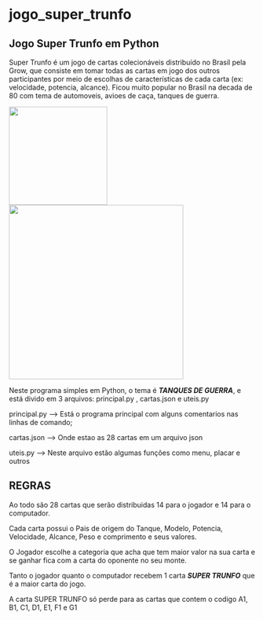# jogo_super_trunfo
 ## Jogo Super Trunfo em Python

Super Trunfo é um jogo de cartas colecionáveis distribuído no Brasil pela Grow, que consiste em tomar todas as cartas em jogo dos outros participantes por meio de escolhas de características de cada carta (ex: velocidade, potencia, alcance). Ficou muito popular no Brasil na decada de 80 com tema de automoveis, avioes de caça, tanques de guerra. 

<img src="https://http2.mlstatic.com/D_NQ_NP_883247-MLB31599268632_072019-O.jpg" width="200"><img src="https://http2.mlstatic.com/D_NQ_NP_651195-MLB46237086901_062021-V.jpg" width="355">


Neste programa simples em Python, o tema é ***TANQUES DE GUERRA***, e está divido em 3 arquivos: principal.py , cartas.json e uteis.py 

<p>principal.py --> Está o programa principal com alguns comentarios nas linhas de comando;</p>
<p>cartas.json  --> Onde estao as 28 cartas em um arquivo json</p>
uteis.py     --> Neste arquivo estão algumas funções como menu, placar e outros

 ## REGRAS
 <p>Ao todo são 28 cartas que serão distribuidas 14 para o jogador e 14 para o computador.</p>
 <p>Cada carta possui o Pais de origem do Tanque, Modelo, Potencia, Velocidade, Alcance, Peso e comprimento e seus valores.</p>
 <p>O Jogador escolhe a categoria que acha que tem maior valor na sua carta e se ganhar fica com a carta do oponente no seu monte.</p>
 
 Tanto o jogador quanto o computador recebem 1 carta ***SUPER TRUNFO*** que é a maior carta do jogo.
 <p>A carta SUPER TRUNFO só perde para as cartas que contem o codigo A1, B1, C1, D1, E1, F1 e G1</p>
 
